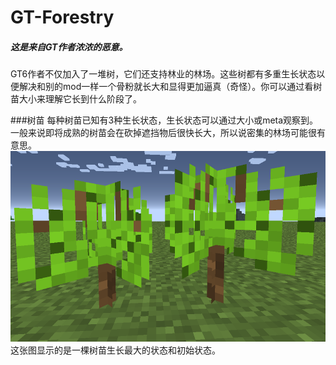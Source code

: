 # GT-Forestry
##### 这是来自GT作者浓浓的恶意。
GT6作者不仅加入了一堆树，它们还支持林业的林场。这些树都有多重生长状态以便解决和别的mod一样一个骨粉就长大和显得更加逼真（奇怪）。你可以通过看树苗大小来理解它长到什么阶段了。

###树苗
每种树苗已知有3种生长状态，生长状态可以通过大小或meta观察到。一般来说即将成熟的树苗会在砍掉遮挡物后很快长大，所以说密集的林场可能很有意思。
<img src="/assets/生长状态.png" width="612" height=305 />
这张图显示的是一棵树苗生长最大的状态和初始状态。

